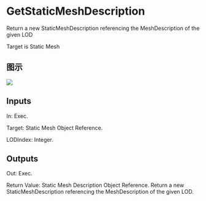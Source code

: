# GetStaticMeshDescription

Return a new StaticMeshDescription referencing the MeshDescription of the given LOD

Target is Static Mesh

## 图示

![]($-20221218-21031682.png)

## Inputs

In: Exec.

Target: Static Mesh Object Reference.

LODIndex: Integer.  

## Outputs

Out: Exec.

Return Value: Static Mesh Description Object Reference. Return a new StaticMeshDescription referencing the MeshDescription of the given LOD.

